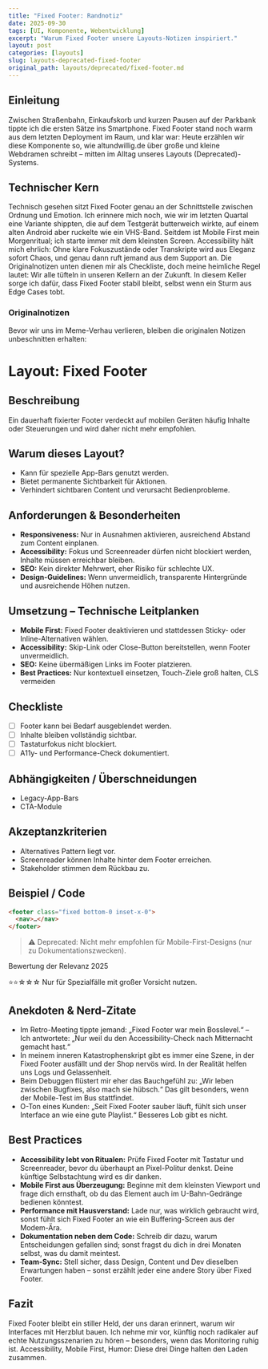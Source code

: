```yaml
---
title: "Fixed Footer: Randnotiz"
date: 2025-09-30
tags: [UI, Komponente, Webentwicklung]
excerpt: "Warum Fixed Footer unsere Layouts-Notizen inspiriert."
layout: post
categories: [layouts]
slug: layouts-deprecated-fixed-footer
original_path: layouts/deprecated/fixed-footer.md
---
```


## Einleitung
Zwischen Straßenbahn, Einkaufskorb und kurzen Pausen auf der Parkbank tippte ich die ersten Sätze ins Smartphone. Fixed Footer stand noch warm aus dem letzten Deployment im Raum, und klar war: Heute erzählen wir diese Komponente so, wie altundwillig.de über große und kleine Webdramen schreibt – mitten im Alltag unseres Layouts (Deprecated)-Systems.

## Technischer Kern
Technisch gesehen sitzt Fixed Footer genau an der Schnittstelle zwischen Ordnung und Emotion. Ich erinnere mich noch, wie wir im letzten Quartal eine Variante shippten, die auf dem Testgerät butterweich wirkte, auf einem alten Android aber ruckelte wie ein VHS-Band. Seitdem ist Mobile First mein Morgenritual; ich starte immer mit dem kleinsten Screen. Accessibility hält mich ehrlich: Ohne klare Fokuszustände oder Transkripte wird aus Eleganz sofort Chaos, und genau dann ruft jemand aus dem Support an. Die Originalnotizen unten dienen mir als Checkliste, doch meine heimliche Regel lautet: Wir alle tüfteln in unseren Kellern an der Zukunft. In diesem Keller sorge ich dafür, dass Fixed Footer stabil bleibt, selbst wenn ein Sturm aus Edge Cases tobt.

### Originalnotizen
Bevor wir uns im Meme-Verhau verlieren, bleiben die originalen Notizen unbeschnitten erhalten:
# Layout: Fixed Footer

## Beschreibung
Ein dauerhaft fixierter Footer verdeckt auf mobilen Geräten häufig Inhalte oder Steuerungen und wird daher nicht mehr empfohlen.

## Warum dieses Layout?
- Kann für spezielle App-Bars genutzt werden.
- Bietet permanente Sichtbarkeit für Aktionen.
- Verhindert sichtbaren Content und verursacht Bedienprobleme.

## Anforderungen & Besonderheiten
- **Responsiveness:** Nur in Ausnahmen aktivieren, ausreichend Abstand zum Content einplanen.
- **Accessibility:** Fokus und Screenreader dürfen nicht blockiert werden, Inhalte müssen erreichbar bleiben.
- **SEO:** Kein direkter Mehrwert, eher Risiko für schlechte UX.
- **Design-Guidelines:** Wenn unvermeidlich, transparente Hintergründe und ausreichende Höhen nutzen.

## Umsetzung – Technische Leitplanken
- **Mobile First:** Fixed Footer deaktivieren und stattdessen Sticky- oder Inline-Alternativen wählen.
- **Accessibility:** Skip-Link oder Close-Button bereitstellen, wenn Footer unvermeidlich.
- **SEO:** Keine übermäßigen Links im Footer platzieren.
- **Best Practices:** Nur kontextuell einsetzen, Touch-Ziele groß halten, CLS vermeiden

## Checkliste
- [ ] Footer kann bei Bedarf ausgeblendet werden.
- [ ] Inhalte bleiben vollständig sichtbar.
- [ ] Tastaturfokus nicht blockiert.
- [ ] A11y- und Performance-Check dokumentiert.

## Abhängigkeiten / Überschneidungen
- Legacy-App-Bars
- CTA-Module

## Akzeptanzkriterien
- Alternatives Pattern liegt vor.
- Screenreader können Inhalte hinter dem Footer erreichen.
- Stakeholder stimmen dem Rückbau zu.

## Beispiel / Code
```html
<footer class="fixed bottom-0 inset-x-0">
  <nav>…</nav>
</footer>
```

> ⚠️ Deprecated: Nicht mehr empfohlen für Mobile-First-Designs (nur zu Dokumentationszwecken).

Bewertung der Relevanz 2025

⭐⭐☆☆☆ Nur für Spezialfälle mit großer Vorsicht nutzen.

## Anekdoten & Nerd-Zitate
- Im Retro-Meeting tippte jemand: „Fixed Footer war mein Bosslevel.“ – Ich antwortete: „Nur weil du den Accessibility-Check nach Mitternacht gemacht hast.“
- In meinem inneren Katastrophenskript gibt es immer eine Szene, in der Fixed Footer ausfällt und der Shop nervös wird. In der Realität helfen uns Logs und Gelassenheit.
- Beim Debuggen flüstert mir eher das Bauchgefühl zu: „Wir leben zwischen Bugfixes, also mach sie hübsch.“ Das gilt besonders, wenn der Mobile-Test im Bus stattfindet.
- O-Ton eines Kunden: „Seit Fixed Footer sauber läuft, fühlt sich unser Interface an wie eine gute Playlist.“ Besseres Lob gibt es nicht.

## Best Practices
- **Accessibility lebt von Ritualen:** Prüfe Fixed Footer mit Tastatur und Screenreader, bevor du überhaupt an Pixel-Politur denkst. Deine künftige Selbstachtung wird es dir danken.
- **Mobile First aus Überzeugung:** Beginne mit dem kleinsten Viewport und frage dich ernsthaft, ob du das Element auch im U-Bahn-Gedränge bedienen könntest.
- **Performance mit Hausverstand:** Lade nur, was wirklich gebraucht wird, sonst fühlt sich Fixed Footer an wie ein Buffering-Screen aus der Modem-Ära.
- **Dokumentation neben dem Code:** Schreib dir dazu, warum Entscheidungen gefallen sind; sonst fragst du dich in drei Monaten selbst, was du damit meintest.
- **Team-Sync:** Stell sicher, dass Design, Content und Dev dieselben Erwartungen haben – sonst erzählt jeder eine andere Story über Fixed Footer.

## Fazit
Fixed Footer bleibt ein stiller Held, der uns daran erinnert, warum wir Interfaces mit Herzblut bauen. Ich nehme mir vor, künftig noch radikaler auf echte Nutzungsszenarien zu hören – besonders, wenn das Monitoring ruhig ist. Accessibility, Mobile First, Humor: Diese drei Dinge halten den Laden zusammen.
